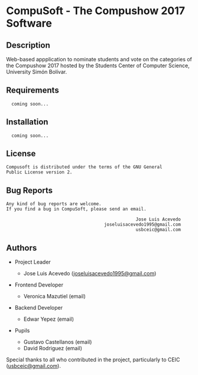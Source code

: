 # CompuSoft - The Compushow 2017 Software

## Description
Web-based appplication to nominate students and vote on the categories of the Compushow 2017 hosted by the Students Center of Computer Science, University Simón Bolívar.


## Requirements
```
  coming soon...
```

## Installation
```
  coming soon...
```

## License
```
Compusoft is distributed under the terms of the GNU General
Public License version 2.
```

## Bug Reports
```
Any kind of bug reports are welcome.
If you find a bug in CompuSoft, please send an email.

                                                 Jose Luis Acevedo
                                     joseluisacevedo1995@gmail.com
                                                 usbceic@gmail.com
```

## Authors
- Project Leader
    - Jose Luis Acevedo (joseluisacevedo1995@gmail.com)
        
- Frontend Developer
    - Veronica Mazutiel (email)
        
- Backend Developer
    - Edwar Yepez (email)
        
- Pupils
    - Gustavo Castellanos (email)
    - David Rodriguez (email)
        
Special thanks to all who contributed in the project, particularly to CEIC (usbceic@gmail.com).

